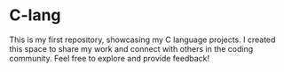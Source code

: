 # C-lang
This is my first repository, showcasing my C language projects. I created this space to share my work and connect with others in the coding community. Feel free to explore and provide feedback!
